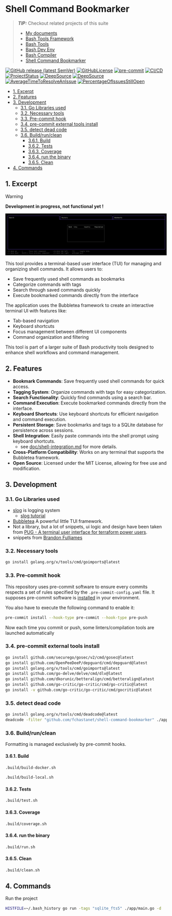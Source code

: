 # Shell Command Bookmarker

> **_TIP:_** Checkout related projects of this suite
>
> - [My documents](https://fchastanet.github.io/my-documents/)
> - [Bash Tools Framework](https://fchastanet.github.io/bash-tools-framework/)
> - [Bash Tools](https://fchastanet.github.io/bash-tools/)
> - [Bash Dev Env](https://fchastanet.github.io/bash-dev-env/)
> - [Bash Compiler](https://fchastanet.github.io/bash-compiler/)
> - [Shell Command Bookmarker](https://fchastanet.github.io/shell-command-bookmarker/)

<!-- markdownlint-capture -->

<!-- markdownlint-disable MD013 -->

[![GitHub release (latest SemVer)](https://img.shields.io/github/release/fchastanet/shell-command-bookmarker?logo=github&sort=semver)](https://github.com/fchastanet/shell-command-bookmarker/releases)
[![GitHubLicense](https://img.shields.io/github/license/Naereen/StrapDown.js.svg)](https://github.com/fchastanet/shell-command-bookmarker/blob/master/LICENSE)
[![pre-commit](https://img.shields.io/badge/pre--commit-enabled-brightgreen?logo=pre-commit)](https://github.com/pre-commit/pre-commit)
[![CI/CD](https://github.com/fchastanet/shell-command-bookmarker/actions/workflows/main.yml/badge.svg)](https://github.com/fchastanet/shell-command-bookmarker/actions?query=workflow%3A%22Lint+and+test%22+branch%3Amaster)
[![ProjectStatus](http://opensource.box.com/badges/active.svg)](http://opensource.box.com/badges "Project Status")
[![DeepSource](https://deepsource.io/gh/fchastanet/shell-command-bookmarker.svg/?label=active+issues&show_trend=true)](https://deepsource.io/gh/fchastanet/shell-command-bookmarker/?ref=repository-badge)
[![DeepSource](https://deepsource.io/gh/fchastanet/shell-command-bookmarker.svg/?label=resolved+issues&show_trend=true)](https://deepsource.io/gh/fchastanet/shell-command-bookmarker/?ref=repository-badge)
[![AverageTimeToResolveAnIssue](http://isitmaintained.com/badge/resolution/fchastanet/shell-command-bookmarker.svg)](http://isitmaintained.com/project/fchastanet/shell-command-bookmarker "Average time to resolve an issue")
[![PercentageOfIssuesStillOpen](http://isitmaintained.com/badge/open/fchastanet/shell-command-bookmarker.svg)](http://isitmaintained.com/project/fchastanet/shell-command-bookmarker "Percentage of issues still open")

<!-- markdownlint-restore -->

- [1. Excerpt](#1-excerpt)
- [2. Features](#2-features)
- [3. Development](#3-development)
  - [3.1. Go Libraries used](#31-go-libraries-used)
  - [3.2. Necessary tools](#32-necessary-tools)
  - [3.3. Pre-commit hook](#33-pre-commit-hook)
  - [3.4. pre-commit external tools install](#34-pre-commit-external-tools-install)
  - [3.5. detect dead code](#35-detect-dead-code)
  - [3.6. Build/run/clean](#36-buildrunclean)
    - [3.6.1. Build](#361-build)
    - [3.6.2. Tests](#362-tests)
    - [3.6.3. Coverage](#363-coverage)
    - [3.6.4. run the binary](#364-run-the-binary)
    - [3.6.5. Clean](#365-clean)
- [4. Commands](#4-commands)

## 1. Excerpt

> [!WARNING]
>
> **Development in progress, not functional yet !**

![application preview](doc/preview.png)

This tool provides a terminal-based user interface (TUI) for managing and
organizing shell commands. It allows users to:

- Save frequently used shell commands as bookmarks
- Categorize commands with tags
- Search through saved commands quickly
- Execute bookmarked commands directly from the interface

The application uses the Bubbletea framework to create an interactive terminal
UI with features like:

- Tab-based navigation
- Keyboard shortcuts
- Focus management between different UI components
- Command organization and filtering

This tool is part of a larger suite of Bash productivity tools designed to
enhance shell workflows and command management.

## 2. Features

- **Bookmark Commands**: Save frequently used shell commands for quick access.
- **Tagging System**: Organize commands with tags for easy categorization.
- **Search Functionality**: Quickly find commands using a search bar.
- **Command Execution**: Execute bookmarked commands directly from the
  interface.
- **Keyboard Shortcuts**: Use keyboard shortcuts for efficient navigation and
  command execution.
- **Persistent Storage**: Save bookmarks and tags to a SQLite database for
  persistence across sessions.
- **Shell Integration**: Easily paste commands into the shell prompt using
  keyboard shortcuts.
  - see [doc/shell-integration.md](doc/shell-integration.md) for more details.
- **Cross-Platform Compatibility**: Works on any terminal that supports the
  Bubbletea framework.
- **Open Source**: Licensed under the MIT License, allowing for free use and
  modification.

## 3. Development

### 3.1. Go Libraries used

- [slog](https://pkg.go.dev/golang.org/x/exp/slog) is logging system
  - [slog tutorial](https://betterstack.com/community/guides/logging/logging-in-go/#customizing-the-default-logger)
- [Bubbletea](https://github.com/charmbracelet/bubbletea) A powerful little TUI
  framework.
- Not a library, but a lot of snippets, ui logic and design have been taken from
  [PUG - A terminal user interface for terraform power users](https://github.com/leg100/pug).
- snippets from
  [Brandon Fulljames](https://github.com/Evertras/bubble-table/blob/main/table/dimensions.go)

### 3.2. Necessary tools

```bash
go install golang.org/x/tools/cmd/goimports@latest
```

### 3.3. Pre-commit hook

This repository uses pre-commit software to ensure every commits respects a set
of rules specified by the `.pre-commit-config.yaml` file. It supposes pre-commit
software is [installed](https://pre-commit.com/#install) in your environment.

You also have to execute the following command to enable it:

```bash
pre-commit install --hook-type pre-commit --hook-type pre-push
```

Now each time you commit or push, some linters/compilation tools are launched
automatically

### 3.4. pre-commit external tools install

```bash
go install github.com/securego/gosec/v2/cmd/gosec@latest
go install github.com/OpenPeeDeeP/depguard/cmd/depguard@latest
go install golang.org/x/tools/cmd/goimports@latest
go install github.com/go-delve/delve/cmd/dlv@latest
go install github.com/dkorunic/betteralign/cmd/betteralign@latest
go install github.com/go-critic/go-critic/cmd/go-critic@latest
go install -v github.com/go-critic/go-critic/cmd/gocritic@latest
```

### 3.5. detect dead code

```bash
go install golang.org/x/tools/cmd/deadcode@latest
deadcode -filter "github.com/fchastanet/shell-command-bookmarker" ./app/main.go
```

### 3.6. Build/run/clean

Formatting is managed exclusively by pre-commit hooks.

#### 3.6.1. Build

```bash
.build/build-docker.sh
```

```bash
.build/build-local.sh
```

#### 3.6.2. Tests

```bash
.build/test.sh
```

#### 3.6.3. Coverage

```bash
.build/coverage.sh
```

#### 3.6.4. run the binary

```bash
.build/run.sh
```

#### 3.6.5. Clean

```bash
.build/clean.sh
```

## 4. Commands

Run the project

```bash
HISTFILE=~/.bash_history go run -tags "sqlite_fts5" ./app/main.go -d
```
